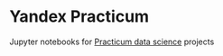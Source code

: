 # Yandex Practicum
Jupyter notebooks for [Practicum data science](https://practicum.com/data-scientist/) projects
